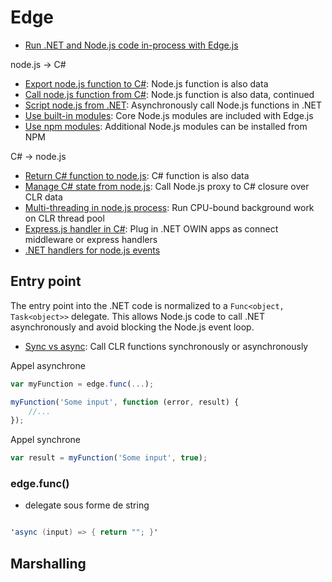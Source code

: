 # Edge

- [Run .NET and Node.js code in-process with Edge.js](http://www.infoq.com/articles/the_edge_of_net_and_node)

node.js -> C#
- [Export node.js function to C#](http://tjanczuk.github.io/edge/#/31): Node.js function is also data
- [Call node.js function from C#](http://tjanczuk.github.io/edge/#/32): Node.js function is also data, continued
- [Script node.js from .NET](http://tjanczuk.github.io/edge/#/48): Asynchronously call Node.js functions in .NET
- [Use built-in modules](http://tjanczuk.github.io/edge/#/51): Core Node.js modules are included with Edge.js 
- [Use npm modules](http://tjanczuk.github.io/edge/#/52): Additional Node.js modules can be installed from NPM

C# -> node.js
- [Return C# function to node.js](http://tjanczuk.github.io/edge/#/33): C# function is also data
- [Manage C# state from node.js](http://tjanczuk.github.io/edge/#/34): Call Node.js proxy to C# closure over CLR data
- [Multi-threading in node.js process](http://tjanczuk.github.io/edge/#/39): Run CPU-bound background work on CLR thread pool
- [Express.js handler in C#](http://tjanczuk.github.io/edge/#/43): Plug in .NET OWIN apps as connect middleware or express handlers
- [.NET handlers for node.js events](http://tjanczuk.github.io/edge/#/55)

## Entry point

The entry point into the .NET code is normalized to a `Func<object, Task<object>>` delegate.
This allows Node.js code to call .NET asynchronously and avoid blocking the Node.js event loop.

- [Sync vs async](http://tjanczuk.github.io/edge/#/27): Call CLR functions synchronously or asynchronously

Appel asynchrone

```javascript
var myFunction = edge.func(...);

myFunction('Some input', function (error, result) {
    //...
});
```

Appel synchrone

```javascript
var result = myFunction('Some input', true);
```

### edge.func()

* delegate sous forme de string

```c#

'async (input) => { return ""; }'
```


## Marshalling